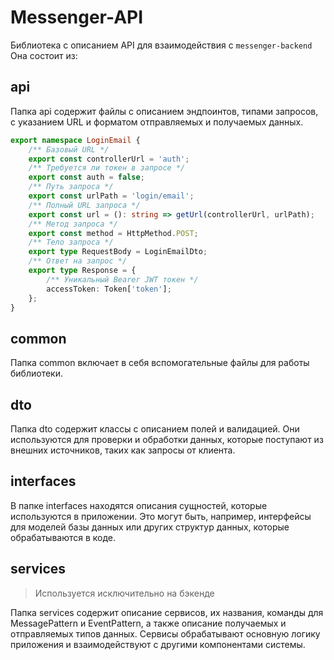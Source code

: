 # Messenger-API

Библиотека с описанием API для взаимодействия с `messenger-backend`
Она состоит из:

## api
Папка api содержит файлы с описанием эндпоинтов, типами запросов, с указанием URL и форматом отправляемых и получаемых данных.

```typescript
export namespace LoginEmail {
    /** Базовый URL */
    export const controllerUrl = 'auth';
    /** Требуется ли токен в запросе */
    export const auth = false;
    /** Путь запроса */
    export const urlPath = 'login/email';
    /** Полный URL запроса */
    export const url = (): string => getUrl(controllerUrl, urlPath);
    /** Метод запроса */
    export const method = HttpMethod.POST;
    /** Тело запроса */
    export type RequestBody = LoginEmailDto;
    /** Ответ на запрос */
    export type Response = {
        /** Уникальный Bearer JWT токен */
        accessToken: Token['token'];
    };
}

```

## common
Папка common включает в себя вспомогательные файлы для работы библиотеки.

## dto
Папка dto содержит классы с описанием полей и валидацией. Они используются для проверки и обработки данных, которые поступают из внешних источников, таких как запросы от клиента.

## interfaces
В папке interfaces находятся описания сущностей, которые используются в приложении. Это могут быть, например, интерфейсы для моделей базы данных или других структур данных, которые обрабатываются в коде.

## services
> Используется исключительно на бэкенде

Папка services содержит описание сервисов, их названия, команды для MessagePattern и EventPattern, а также описание получаемых и отправляемых типов данных. Сервисы обрабатывают основную логику приложения и взаимодействуют с другими компонентами системы.